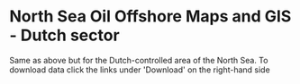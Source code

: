 # North Sea Oil Offshore Maps and GIS - Dutch sector

Same as above but for the Dutch-controlled area of the North Sea. To download data click the links under 'Download' on the right-hand side

